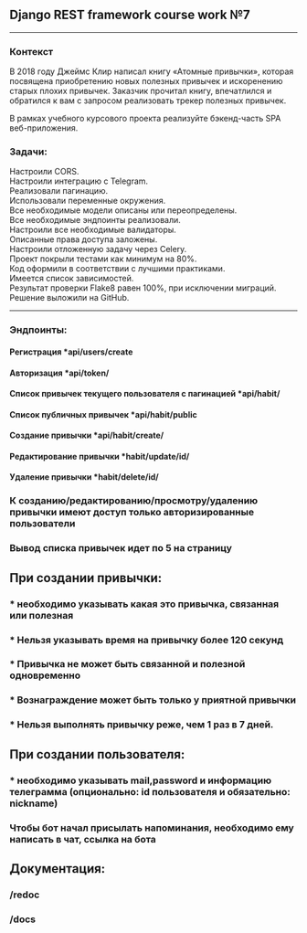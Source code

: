 ## Django REST framework course work №7

***

### Контекст

В 2018 году Джеймс Клир написал книгу «Атомные привычки», которая посвящена приобретению новых полезных привычек и
искоренению старых плохих привычек. Заказчик прочитал книгу, впечатлился и обратился к вам с запросом реализовать трекер
полезных привычек.

В рамках учебного курсового проекта реализуйте бэкенд-часть SPA веб-приложения.

### Задачи:

Настроили CORS.\
Настроили интеграцию с Telegram.\
Реализовали пагинацию.\
Использовали переменные окружения.\
Все необходимые модели описаны или переопределены.\
Все необходимые эндпоинты реализовали.\
Настроили все необходимые валидаторы.\
Описанные права доступа заложены.\
Настроили отложенную задачу через Celery.\
Проект покрыли тестами как минимум на 80%.\
Код оформили в соответствии с лучшими практиками.\
Имеется список зависимостей.\
Результат проверки Flake8 равен 100%, при исключении миграций.\
Решение выложили на GitHub.
***

### Эндпоинты:

#### Регистрация *api/users/create

#### Авторизация *api/token/

#### Список привычек текущего пользователя с пагинацией *api/habit/

#### Список публичных привычек  *api/habit/public

#### Создание привычки *api/habit/create/

#### Редактирование привычки *habit/update/id/

#### Удаление привычки *habit/delete/id/

### К созданию/редактированию/просмотру/удалению привычки имеют доступ только авторизированные пользователи

### Вывод списка привычек идет по 5 на страницу

## При создании привычки:

###  * необходимо указывать какая это привычка, связанная или полезная

###  * Нельзя указывать время на привычку более 120 секунд

###  * Привычка не может быть связанной и полезной одновременно

###  * Вознаграждение может быть только у приятной привычки

###  * Нельзя выполнять привычку реже, чем 1 раз в 7 дней.

## При создании пользователя:

###  * необходимо указывать mail,password и информацию телеграмма (опционально: id пользователя и обязательно: nickname)

### Чтобы бот начал присылать напоминания, необходимо ему написать в чат, ссылка на бота <link>

## Документация:

### /redoc

### /docs
